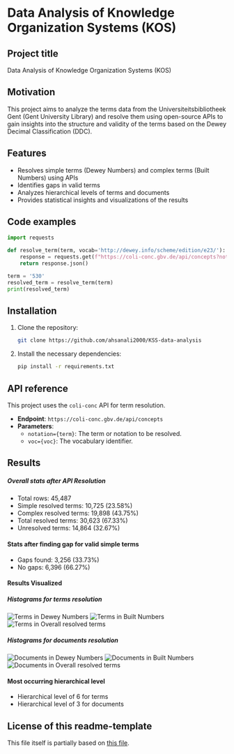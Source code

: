 # Data Analysis of Knowledge Organization Systems (KOS)

## Project title
Data Analysis of Knowledge Organization Systems (KOS)

## Motivation
This project aims to analyze the terms data from the Universiteitsbibliotheek Gent (Gent University Library) and resolve them using open-source APIs to gain insights into the structure and validity of the terms based on the Dewey Decimal Classification (DDC).

## Features
- Resolves simple terms (Dewey Numbers) and complex terms (Built Numbers) using APIs
- Identifies gaps in valid terms
- Analyzes hierarchical levels of terms and documents
- Provides statistical insights and visualizations of the results

## Code examples
```python
import requests

def resolve_term(term, vocab='http://dewey.info/scheme/edition/e23/'):
    response = requests.get(f"https://coli-conc.gbv.de/api/concepts?notation={term}&voc={vocab}")
    return response.json()

term = '530'
resolved_term = resolve_term(term)
print(resolved_term)
```

## Installation
1. Clone the repository:
    ```bash
    git clone https://github.com/ahsanali2000/KSS-data-analysis
    ```

2. Install the necessary dependencies:
    ```bash
    pip install -r requirements.txt
    ```

## API reference
This project uses the `coli-conc` API for term resolution.

- **Endpoint**: `https://coli-conc.gbv.de/api/concepts`
- **Parameters**:
  - `notation={term}`: The term or notation to be resolved.
  - `voc={voc}`: The vocabulary identifier.


## Results
##### Overall stats after API Resolution
- Total rows: 45,487
- Simple resolved terms: 10,725 (23.58%)
- Complex resolved terms: 19,898 (43.75%)
- Total resolved terms: 30,623 (67.33%)
- Unresolved terms: 14,864 (32.67%)


#### Stats after finding gap for valid simple terms
- Gaps found: 3,256 (33.73%)
- No gaps: 6,396 (66.27%)

#### Results Visualized
##### Histograms for terms resolution

![Terms in Dewey Numbers](assets/terms_in_dewey_numbers.png)
![Terms in Built Numbers](assets/terms_in_built_numbers.png)
![Terms in Overall resolved terms](assets/terms_in_overall_data.png)

##### Histograms for documents resolution
![Documents in Dewey Numbers](assets/documents_in_dewey_numbers.png)
![Documents in Built Numbers](assets/documents_in_built_numbers.png)
![Documents in Overall resolved terms](assets/documents_in_overall_data.png)



#### Most occurring hierarchical level
- Hierarchical level of 6 for terms
- Hierarchical level of 3 for documents

## License of this readme-template
This file itself is partially based on [this file](https://gist.github.com/sujinleeme/ec1f50bb0b6081a0adcf9dd84f4e6271).
